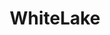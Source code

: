 ---
title: WhiteLake
github_link: https://github.com/gehaxelt/CSS-WhiteLake
demo_preview: http://whitelake.gehaxelt.in/
demo_screenshot: 
description: Octopress theme derived from Wordpress' Twenty Twelve
---